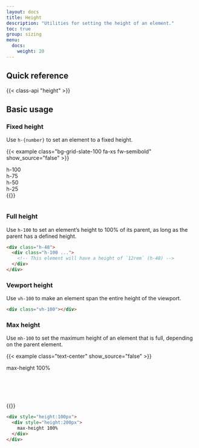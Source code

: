 ```yaml
---
layout: docs
title: Height
description: "Utilities for setting the height of an element."
toc: true
group: sizing
menu:
  docs:    
    weight: 20
---
```


## Quick reference 

{{< class-api "height" >}}

## Basic usage

### Fixed height

Use `h-{number}` to set an element to a fixed height.

{{< example class="bg-grid-slate-100 fa-xs fw-semibold" show_source="false" >}}
<div class="bd-h-64 d-flex flex-row gap-5 flex-wrap align-items-end  justify-content-center">
  <div class="h-100 bd-w-8 text-bg-secondary rounded d-flex flex-column justify-content-end pb-4">
    <span class="-rotate-90 lh-1">h-100</span>
  </div>
  <div class="h-75 bd-w-8 text-bg-secondary rounded d-flex flex-column justify-content-end pb-4">
    <span class="-rotate-90 lh-1">h-75</span>
  </div>
  <div class="h-50 bd-w-8 text-bg-secondary rounded d-flex flex-column justify-content-end pb-4">
    <span class="-rotate-90 lh-1">h-50</span>
  </div>
  <div class="h-25 bd-w-8 text-bg-secondary rounded d-flex flex-column justify-content-end pb-4">
    <span class="-rotate-90 lh-1">h-25</span>
  </div>
</div>
{{</ example >}}

```html

```

### Full height

Use `h-100` to set an element’s height to 100% of its parent, as long as the parent has a defined height.

```html
<div class="h-48">
  <div class="h-100 ...">
    <!-- This element will have a height of `12rem` (h-48) -->
  </div>
</div>
```

### Vewport height

Use `vh-100` to make an element span the entire height of the viewport.

```html
<div class="vh-100"></div>
```

### Max height

Use `mh-100` to set the maximum height of an element that is full, depending on the parent element.

{{< example class="text-center" show_source="false" >}}
<div class="bg-purple-subtler" style="height:100px">
  <div class="text-bg-secondary d-inline-block mh-100 p-2" style="height:200px">
    max-height 100%
  </div>
</div>
{{</ example >}}

```html
<div style="height:100px">
  <div style="height:200px">
    max-height 100%
  </div>
</div>
```